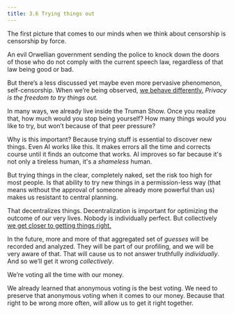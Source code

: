 ```yaml
---
title: 3.6 Trying things out
---
```

The first picture that comes to our minds when we think about censorship is censorship by force.

An evil Orwellian government sending the police to knock down the doors of those who do not comply with the current speech law, regardless of that law being good or bad.

But there’s a less discussed yet maybe even more pervasive phenomenon, self-censorship. When we’re being observed, [we behave differently.](3.07-honest_opinion.md) *Privacy is the freedom to try things out.* 

In many ways, we already live inside the Truman Show. Once you realize that, how much would you stop being yourself? How many things would you like to try, but won’t because of that peer pressure?

Why is this important? Because trying stuff is essential to discover new things. Even AI works like this. It makes errors all the time and corrects course until it finds an outcome that works. AI improves so far because it's not only a tireless human, it's a *shameless* human.

But trying things in the clear, completely naked, set the risk too high for most people. Is that ability to try new things in a permission-less way (that means without the approval of someone already more powerful than us) makes us resistant to central planning.

That decentralizes things. Decentralization is important for optimizing the outcome of our very lives. Nobody is individually perfect. But collectively [we get closer to getting things right.](3.08-wisdom_of_the_crowd.md)

In the future, more and more of that aggregated set of *guesses* will be recorded and analyzed. They will be part of our profiling, and we will be very aware of that. That will cause us to not answer truthfully *individually*. And so we’ll get it wrong *collectively*.

We’re voting all the time with our money.

We already learned that anonymous voting is the best voting.
We need to preserve that anonymous voting when it comes to our money.
Because that right to be wrong more often, will allow us to get it right together.